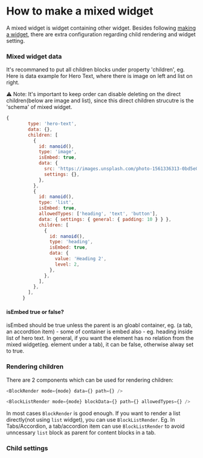 # How to make a mixed widget

A mixed widget is widget containing other widget. Besides following [making a widget](./how-to-make-widget.md), there are extra configuration regarding child rendering and widget setting.


### Mixed widget data

It's recommaned to put all children blocks under property 'children', eg. Here is data example for Hero Text, where there is image on left and list on right.

⚠️ Note: It's important to keep order can disable deleting on the direct children(below are image and list), since this direct children strucutre is the 'schema' of mixed widget.

```javascript
{
        type: 'hero-text',
        data: {},
        children: [
          {
            id: nanoid(),
            type: 'image',
            isEmbed: true,
            data: {
              src: 'https://images.unsplash.com/photo-1561336313-0bd5e0b27ec8?q=80&w=2940&auto=format&fit=crop&ixlib=rb-4.0.3&ixid=M3wxMjA3fDB8MHxwaG90by1wYWdlfHx8fGVufDB8fHx8fA%3D%3D',
              settings: {},
            },
          },
          {
            id: nanoid(),
            type: 'list',
            isEmbed: true,
            allowedTypes: ['heading', 'text', 'button'],
            data: { settings: { general: { padding: 10 } } },
            children: [
              {
                id: nanoid(),
                type: 'heading',
                isEmbed: true,
                data: {
                  value: 'Heading 2',
                  level: 2,
                },
              },
            ],
          },
        ],
      }
```

#### isEmbed true or false?
isEmbed should be true unless the parent is an gloabl container, eg. (a tab, an accordtion item) - some of container is embed also - eg. heading inside list of hero text. In general, if you want the element has no relation from the mixed widget(eg. element under a tab), it can be false, otherwise alway set to true.

### Rendering children

There are 2 components which can be used for rendering children:

```javascript
<BlockRender mode={mode} data={} path={} />

<BlockListRender mode={mode} blockData={} path={} allowedTypes={} />
```

In most cases `BlockRender` is good enough. If you want to render a list directly(not using `list` widget), you can use `BlockListRender`. Eg. In Tabs/Accordion, a tab/accordion item can use `BlockListRender` to avoid unncessary `list` block as parent for content blocks in a tab.

### Child settings

